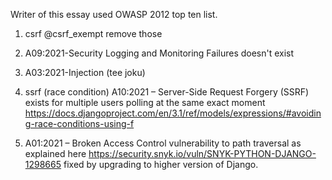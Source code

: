 Writer of this essay used OWASP 2012 top ten list. 

1. csrf
   @csrf_exempt remove those

2. A09:2021-Security Logging and Monitoring Failures
   doesn't exist

3. A03:2021-Injection (tee joku)

4. ssrf (race condition) A10:2021 – Server-Side Request Forgery (SSRF)
   exists for multiple users polling at the same exact moment
   https://docs.djangoproject.com/en/3.1/ref/models/expressions/#avoiding-race-conditions-using-f

5. A01:2021 – Broken Access Control
   vulnerability to path traversal as explained here https://security.snyk.io/vuln/SNYK-PYTHON-DJANGO-1298665 fixed by upgrading to higher version of Django.
